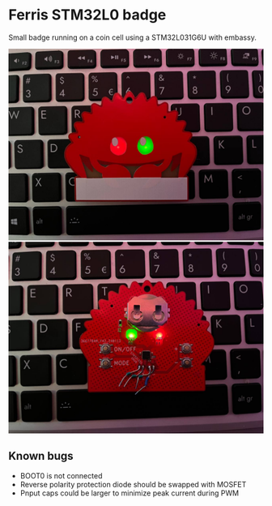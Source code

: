 # Ferris STM32L0 badge

Small badge running on a coin cell using a STM32L031G6U with embassy.

![Ferris Badge front picture](pictures/ferris-badge-front.jpg)
![Ferris Badge back picture](pictures/ferris-badge-back.jpg)

## Known bugs

- BOOT0 is not connected
- Reverse polarity protection diode should be swapped with MOSFET
- Pnput caps could be larger to minimize peak current during PWM